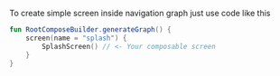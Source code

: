 To create simple screen inside navigation graph just use code like this

```kotlin
fun RootComposeBuilder.generateGraph() {
    screen(name = "splash") {
        SplashScreen() // <- Your composable screen
    }
}
```